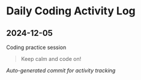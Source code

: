 # Daily Coding Activity Log

## 2024-12-05

Coding practice session

> Keep calm and code on!

*Auto-generated commit for activity tracking*
